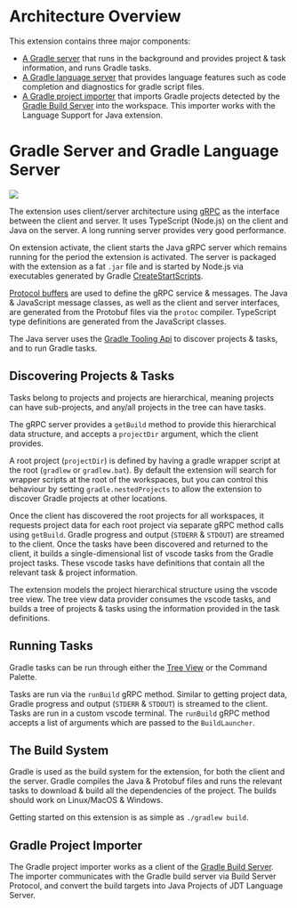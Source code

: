 # Architecture Overview

This extension contains three major components:
- [A Gradle server](./gradle-server) that runs in the background and provides project & task information, and runs Gradle tasks.
- [A Gradle language server](./gradle-language-server) that provides language features such as code completion and diagnostics for gradle script files.
- [A Gradle project importer](./extension/jdtls.ext/com.microsoft.gradle.bs.importer) that imports Gradle projects detected by the [Gradle Build Server](https://github.com/microsoft/build-server-for-gradle) into the workspace. This importer works with the Language Support for Java extension.

# Gradle Server and Gradle Language Server

<img src="images/gradle-tasks-architecture.svg" />

The extension uses client/server architecture using [gRPC](https://grpc.io/) as the interface between the client and server. It uses TypeScript (Node.js) on the client and Java on the server. A long running server provides very good performance.

On extension activate, the client starts the Java gRPC server which remains running for the period the extension is activated. The server is packaged with the extension as a fat `.jar` file and is started by Node.js via executables generated by Gradle [CreateStartScripts](https://docs.gradle.org/current/dsl/org.gradle.jvm.application.tasks.CreateStartScripts.html).

[Protocol buffers](https://developers.google.com/protocol-buffers) are used to define the gRPC service & messages. The Java & JavaScript message classes, as well as the client and server interfaces, are generated from the Protobuf files via the `protoc` compiler. TypeScript type definitions are generated from the JavaScript classes.

The Java server uses the [Gradle Tooling Api](https://docs.gradle.org/current/userguide/third_party_integration.html#embedding) to discover projects & tasks, and to run Gradle tasks.

## Discovering Projects & Tasks

Tasks belong to projects and projects are hierarchical, meaning projects can have sub-projects, and any/all projects in the tree can have tasks.

The gRPC server provides a `getBuild` method to provide this hierarchical data structure, and accepts a `projectDir` argument, which the client provides.

A root project (`projectDir`) is defined by having a gradle wrapper script at the root (`gradlew` or `gradlew.bat`). By default the extension will search for wrapper scripts at the root of the workspaces, but you can control this behaviour by setting `gradle.nestedProjects` to allow the extension to discover Gradle projects at other locations.

Once the client has discovered the root projects for all workspaces, it requests project data for each root project via separate gRPC method calls using `getBuild`. Gradle progress and output (`STDERR` & `STDOUT`) are streamed to the client. Once the tasks have been discovered and returned to the client, it builds a single-dimensional list of vscode tasks from the Gradle project tasks. These vscode tasks have definitions that contain all the relevant task & project information.

The extension models the project hierarchical structure using the vscode tree view. The tree view data provider consumes the vscode tasks, and builds a tree of projects & tasks using the information provided in the task definitions.

## Running Tasks

Gradle tasks can be run through either the [Tree View](https://code.visualstudio.com/api/extension-guides/tree-view) or the Command Palette.

Tasks are run via the `runBuild` gRPC method. Similar to getting project data, Gradle progress and output (`STDERR` & `STDOUT`) is streamed to the client. Tasks are run in a custom vscode terminal. The `runBuild` gRPC method accepts a list of arguments which are passed to the `BuildLauncher`.

## The Build System

Gradle is used as the build system for the extension, for both the client and the server. Gradle compiles the Java & Protobuf files and runs the relevant tasks to download & build all the dependencies of the project. The builds should work on Linux/MacOS & Windows.

Getting started on this extension is as simple as `./gradlew build`.

## Gradle Project Importer

The Gradle project importer works as a client of the [Gradle Build Server](https://github.com/microsoft/build-server-for-gradle). The importer communicates with the Gradle build server via Build Server Protocol, and convert the build targets into Java Projects of JDT Language Server.
